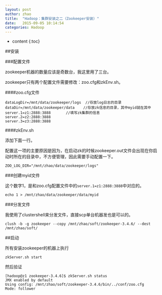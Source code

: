 ```yaml
---
layout: post
author: zhao
title:  "Hadoop：集群安装之二（Zookeeper安装）"
date:   2015-09-05 10:14:54
categories: Hadoop
---
```


* content
{:toc}

##安装

###配置文件

zookeeper机器的数量应该是奇数台，我这里用了三台。

zookeeper只有两个配置文件需要修改：zoo.cfg和zkEnv.sh。

####zoo.cfg文件

~~~
dataLogDir=/mnt/data/zookeeper/logs  //存放log日志的目录
dataDir=/mnt/data/zookeeper/data	//存放zk信息的目录，其中myid就在其中
server.1=z1:2888:3888		//填写zk集群的信息
server.2=z2:2888:3888
server.3=z3:2888:3888
~~~

####zkEnv.sh

添加下面一行。

配置这一项的主要原因是因为，在启动zk的时候zookeeper.out文件会出现在你启动时所在的目录中，不方便管理，因此需要手动配置一下。

~~~
ZOO_LOG_DIR="/mnt/zhao/data/zookeeper/logs"
~~~

###创建myid文件

这个数字1，是和zoo.cfg配置文件中的`server.1=z1:2888:3888`中对应的。

~~~
echo 1 > /mnt/zhao/data/zookeeper/data/myid
~~~

###分发文件

我使用了clustershell来分发文件，直接scp单台机器发也是可以的。

~~~
clush -b -g zookeeper --copy /mnt/zhao/soft/zookeeper-3.4.6/ --dest /mnt/zhao/soft/
~~~

##启动

所有安装zookeeper的机器上执行

~~~
zkServer.sh start
~~~

然后验证

~~~
[hadoop@z1 zookeeper-3.4.6]$ zkServer.sh status
JMX enabled by default
Using config: /mnt/zhao/soft/zookeeper-3.4.6/bin/../conf/zoo.cfg
Mode: follower
~~~


